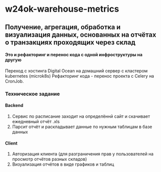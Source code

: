 # w24ok-warehouse-metrics
Получение, агрегация, обработка и визуализация данных, основанных на отчётах о транзакциях проходящих через склад
---


#### Это и рефакторинг и перенос кода с одной инфроструктуры на другую
Переход с хостинга Digital Ocean на домашний сервер с кластером kubernetes (microk8s)
Рефакторинг кода - перенос проекта с Celery на CronJob.



### Техническое задание
#### Backend
1. Сервис по расписание заходит на определённй сайт и скачивает ежедневный отчёт .xls
2. Парсит отчёт и раскладывает данные по нужным таблицам в базе данных
#### Client
1. Авторизация клиента (для разграничения прав у пользователей на просмотр отчётов разных складов)
2. Визуализация отчётов в виде графиков и таблиц

